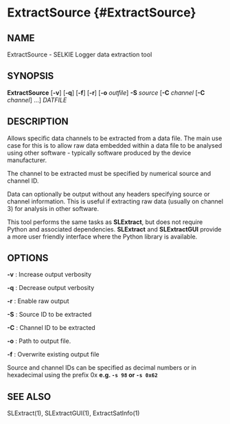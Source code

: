 # ExtractSource {#ExtractSource}

## NAME
ExtractSource - SELKIE Logger data extraction tool

## SYNOPSIS

**ExtractSource** [**-v**] [**-q**] [**-f**] [**-r**] [**-o** *outfile*] **-S** *source* [**-C** *channel* [**-C** *channel*] ...] *DATFILE*

## DESCRIPTION
Allows specific data channels to be extracted from a data file. The main use case for this is to allow raw data embedded within a data file to be analysed using other software - typically software produced by the device manufacturer.

The channel to be extracted must be specified by numerical source and channel ID.

Data can optionally be output without any headers specifying source or channel information. This is useful if extracting raw data (usually on channel 3) for analysis in other software.

This tool performs the same tasks as **SLExtract**, but does not require Python and associated dependencies.
**SLExtract** and **SLExtractGUI** provide a more user friendly interface where the Python library is available.

## OPTIONS
**-v**
:  Increase output verbosity

**-q**
:  Decrease output verbosity

**-r**
:  Enable raw output

**-S**
:  Source ID to be extracted

**-C**
:  Channel ID to be extracted

**-o**
:  Path to output file.

**-f**
:  Overwrite existing output file

Source and channel IDs can be specified as decimal numbers or in hexadecimal using the prefix 0x **e.g. `-s 98` or `-s 0x62`**

## SEE ALSO
SLExtract(1), SLExtractGUI(1), ExtractSatInfo(1)
